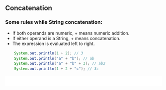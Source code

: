 ## Concatenation

### Some rules while String concatenation: 
- If both operands are numeric, + means numeric addition.
- If either operand is a String, + means concatenation.
- The expression is evaluated left to right.

```java
    System.out.println(1 + 2); // 3
    System.out.println("a" + "b"); // ab
    System.out.println("a" + "b" + 3); // ab3
    System.out.println(1 + 2 + "c"); // 3c
```

[comment]: <> (![image info]&#40;../../resources/images/string-concat.svg&#41;)
![Alt text](../../resources/images/string-concat.svg)
